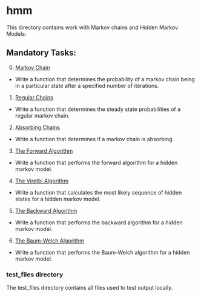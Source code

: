 # hmm
This directory contains work with Markov chains and Hidden Markov Models:

## Mandatory Tasks:
0. [Markov Chain](/unsupervised_learning/hmm/0-markov_chain.py)
* Write a function that determines the probability of a markov chain being in a particular state after a specified number of iterations.
1. [Regular Chains](/unsupervised_learning/hmm/1-regular.py)
* Write a function that determines the steady state probabilities of a regular markov chain.
2. [Absorbing Chains](/unsupervised_learning/hmm/2-absorbing.py)
* Write a function that determines if a markov chain is absorbing.
3. [The Forward Algorithm](/unsupervised_learning/hmm/3-forward.py)
* Write a function that performs the forward algorithm for a hidden markov model.
4. [The Viretbi Algorithm](/unsupervised_learning/hmm/4-viterbi.py)
* Write a function that calculates the most likely sequence of hidden states for a hidden markov model.
5. [The Backward Algorithm](/unsupervised_learning/hmm/5-backward.py)
* Write a function that performs the backward algorithm for a hidden markov model.
6. [The Baum-Welch Algorithm](/unsupervised_learning/hmm/6-baum-welch.py)
* Write a function that performs the Baum-Welch algorithm for a hidden markov model.

### test_files directory
The test_files directory contains all files used to test output locally.

